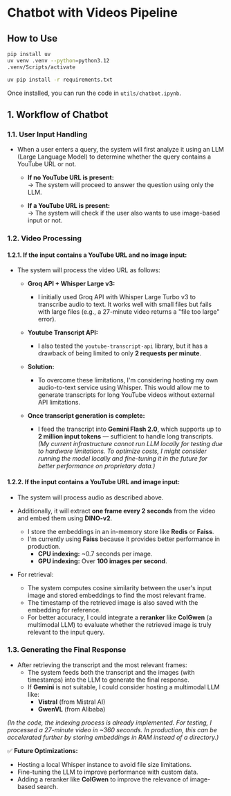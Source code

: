 
# Chatbot with Videos Pipeline

## How to Use
```bash
pip install uv
uv venv .venv --python=python3.12
.venv/Scripts/activate

uv pip install -r requirements.txt
```

Once installed, you can run the code in `utils/chatbot.ipynb`.


## 1. Workflow of Chatbot
### 1.1. **User Input Handling**
- When a user enters a query, the system will first analyze it using an LLM (Large Language Model) to determine whether the query contains a YouTube URL or not.
    - **If no YouTube URL is present:**  
      → The system will proceed to answer the question using only the LLM.

    - **If a YouTube URL is present:**  
      → The system will check if the user also wants to use image-based input or not.


### 1.2. **Video Processing**
#### 1.2.1. **If the input contains a YouTube URL and no image input:**
- The system will process the video URL as follows:
    - **Groq API + Whisper Large v3:**  
      - I initially used Groq API with Whisper Large Turbo v3 to transcribe audio to text. It works well with small files but fails with large files (e.g., a 27-minute video returns a "file too large" error).
      
    - **Youtube Transcript API:**  
      - I also tested the `youtube-transcript-api` library, but it has a drawback of being limited to only **2 requests per minute**.

    - **Solution:**  
      - To overcome these limitations, I'm considering hosting my own audio-to-text service using Whisper. This would allow me to generate transcripts for long YouTube videos without external API limitations.

    - **Once transcript generation is complete:**  
      - I feed the transcript into **Gemini Flash 2.0**, which supports up to **2 million input tokens** — sufficient to handle long transcripts.  
      *(My current infrastructure cannot run LLM locally for testing due to hardware limitations. To optimize costs, I might consider running the model locally and fine-tuning it in the future for better performance on proprietary data.)*


#### 1.2.2. **If the input contains a YouTube URL and image input:**
- The system will process audio as described above.
- Additionally, it will extract **one frame every 2 seconds** from the video and embed them using **DINO-v2**.
    - I store the embeddings in an in-memory store like **Redis** or **Faiss**.  
    - I'm currently using **Faiss** because it provides better performance in production.  
        - **CPU indexing:** ~0.7 seconds per image.  
        - **GPU indexing:** Over **100 images per second**.

- For retrieval:
    - The system computes cosine similarity between the user's input image and stored embeddings to find the most relevant frame.
    - The timestamp of the retrieved image is also saved with the embedding for reference.
    - For better accuracy, I could integrate a **reranker** like **ColGwen** (a multimodal LLM) to evaluate whether the retrieved image is truly relevant to the input query.


### 1.3. **Generating the Final Response**
- After retrieving the transcript and the most relevant frames:
    - The system feeds both the transcript and the images (with timestamps) into the LLM to generate the final response.  
    - If **Gemini** is not suitable, I could consider hosting a multimodal LLM like:
        - **Vistral** (from Mistral AI)  
        - **GwenVL** (from Alibaba)  

*(In the code, the indexing process is already implemented. For testing, I processed a 27-minute video in ~360 seconds. In production, this can be accelerated further by storing embeddings in RAM instead of a directory.)*


✅ **Future Optimizations:**
- Hosting a local Whisper instance to avoid file size limitations.
- Fine-tuning the LLM to improve performance with custom data.
- Adding a reranker like **ColGwen** to improve the relevance of image-based search.

